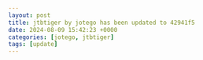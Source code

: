 ```yaml
---
layout: post
title: jtbtiger by jotego has been updated to 42941f5
date: 2024-08-09 15:42:23 +0000
categories: [jotego, jtbtiger]
tags: [update]
---
```


